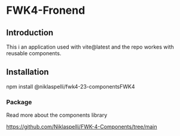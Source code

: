 # FWK4-Fronend

## Introduction

This i an application used with vite@latest and the repo workes with reusable components. 

## Installation

npm install @niklaspelli/fwk4-23-componentsFWK4

### Package

Read more about the components library

https://github.com/Niklaspelli/FWK-4-Components/tree/main


